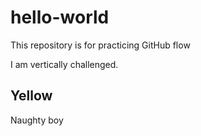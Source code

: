 # hello-world
This repository is for practicing GitHub flow

I am vertically challenged.

## Yellow
Naughty boy

